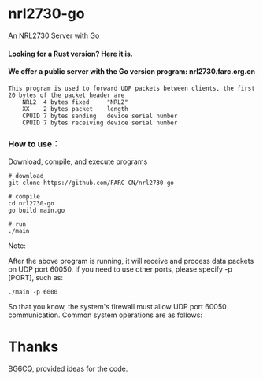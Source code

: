 # nrl2730-go

An NRL2730 Server with Go

#### Looking for a Rust version? [Here](https://github.com/FARC-CN/nrl2730-rust) it is.
#### We offer a public server with the Go version program: nrl2730.farc.org.cn

```
This program is used to forward UDP packets between clients, the first 20 bytes of the packet header are
    NRL2  4 bytes fixed     "NRL2"
    XX    2 bytes packet    length
    CPUID 7 bytes sending   device serial number
    CPUID 7 bytes receiving device serial number
```

### How to use：

Download, compile, and execute programs

```
# download
git clone https://github.com/FARC-CN/nrl2730-go

# compile
cd nrl2730-go
go build main.go

# run
./main
```
Note:

After the above program is running, it will receive and process data packets on UDP port 60050. If you need to use other ports, please specify -p [PORT], such as:

```
./main -p 6000
```

So that you know, the system's firewall must allow UDP port 60050 communication. Common system operations are as follows:

# Thanks
[BG6CQ](https://github.com/bg6cq), provided ideas for the code.

